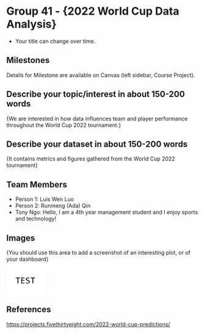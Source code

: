 # Group 41 - {2022 World Cup Data Analysis}

- Your title can change over time.

## Milestones

Details for Milestone are available on Canvas (left sidebar, Course Project).

## Describe your topic/interest in about 150-200 words

{We are interested in how data influences team and player performance throughout the World Cup 2022 tournament.}

## Describe your dataset in about 150-200 words

{It contains metrics and figures gathered from the World Cup 2022 tournament}

## Team Members

- Person 1: Luis Wen Luo
- Person 2: Runmeng (Ada) Qin
- Tony Ngo: Hello, I am a 4th year management student and I enjoy sports and technology!

## Images

{You should use this area to add a screenshot of an interesting plot, or of your dashboard}

<img src ="images/test.png" width="100px">

## References

https://projects.fivethirtyeight.com/2022-world-cup-predictions/



